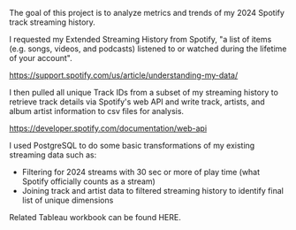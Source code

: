 The goal of this project is to analyze metrics and trends of my 2024 Spotify track streaming history.

I requested my Extended Streaming History from Spotify, "a list of items (e.g. songs, videos, and podcasts) listened to or watched during the lifetime of your account".

https://support.spotify.com/us/article/understanding-my-data/

I then pulled all unique Track IDs from a subset of my streaming history to retrieve track details via Spotify's web API and write track, artists, and album artist information to csv files for analysis.

https://developer.spotify.com/documentation/web-api

I used PostgreSQL to do some basic transformations of my existing streaming data such as:
- Filtering for 2024 streams with 30 sec or more of play time (what Spotify officially counts as a stream)
- Joining track and artist data to filtered streaming history to identify final list of unique dimensions

Related Tableau workbook can be found HERE.